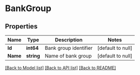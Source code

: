 # BankGroup

## Properties
Name | Type | Description | Notes
------------ | ------------- | ------------- | -------------
**Id** | **int64** | Bank group identifier | [default to null]
**Name** | **string** | Name of bank group | [default to null]

[[Back to Model list]](../README.md#documentation-for-models) [[Back to API list]](../README.md#documentation-for-api-endpoints) [[Back to README]](../README.md)


